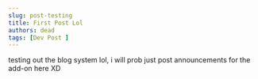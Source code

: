```yaml
---
slug: post-testing
title: First Post Lol
authors: dead
tags: [Dev Post ]
---
```


testing out the blog system lol, i will prob just post announcements for the add-on here XD


